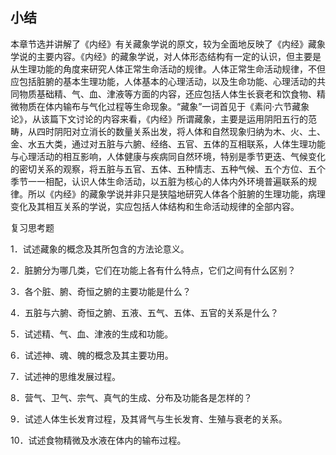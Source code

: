 ## 小结

本章节选并讲解了《内经》有关藏象学说的原文，较为全面地反映了《内经》藏象学说的主要内容。《内经》的藏象学说，对人体形态结构有一定的认识，但主要是从生理功能的角度来研究人体正常生命活动的规律。人体正常生命活动规律，不但应包括脏腑的基本生理功能，人体基本的心理活动，以及生命功能、心理活动的共同物质基础精、气、血、津液等方面的内容，还应包括人体生长衰老和饮食物、精微物质在体内输布与气化过程等生命现象。“藏象”一词首见于《素问·六节藏象论》，从该篇下文讨论的内容来看，《内经》所谓藏象，主要是运用阴阳五行的范畴，从四时阴阳对立消长的数量关系出发，将人体和自然现象归纳为木、火、土、金、水五大类，通过对五脏与六腑、经络、五官、五体的互相联系，人体生理功能与心理活动的相互影响，人体健康与疾病同自然环境，特别是季节更迭、气候变化的密切关系的观察，将五脏与五官、五体、五种情志、五种气候、五个方位、五个季节一一相配，认识人体生命活动，以五脏为核心的人体内外环境普遍联系的规律。所以《内经》的藏象学说并非只是狭隘地研究人体各个脏腑的生理功能，病理变化及其相互关系的学说，实应包括人体结构和生命活动规律的全部内容。

复习思考题

1．试述藏象的概念及其所包含的方法论意义。

2．脏腑分为哪几类，它们在功能上各有什么特点，它们之间有什么区别？

3．各个脏、腑、奇恒之腑的主要功能是什么？

4．五脏与六腑、奇恒之腑、五液、五气、五体、五官的关系是什么？

5．试述精、气、血、津液的生成和功能。

6．试述神、魂、魄的概念及其主要功用。

7．试述神的思维发展过程。

8．营气、卫气、宗气、真气的生成、分布及功能各是怎样的？

9．试述人体生长发育过程，及其肾气与生长发育、生殖与衰老的关系。

10．试述食物精微及水液在体内的输布过程。

